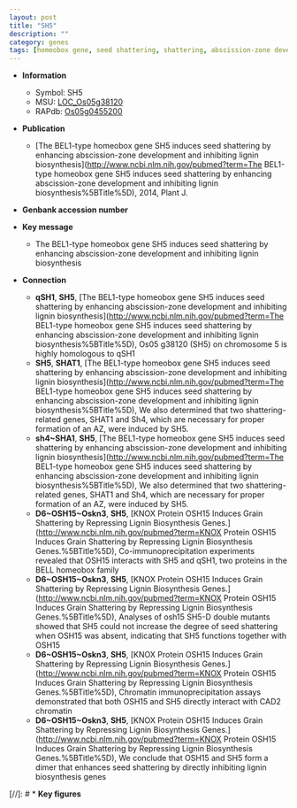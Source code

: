 ```yaml
---
layout: post
title: "SH5"
description: ""
category: genes
tags: [homeobox gene, seed shattering, shattering, abscission-zone development, development, lignin biosynthesis, lignin]
---
```


* **Information**  
    + Symbol: SH5  
    + MSU: [LOC_Os05g38120](http://rice.plantbiology.msu.edu/cgi-bin/ORF_infopage.cgi?orf=LOC_Os05g38120)  
    + RAPdb: [Os05g0455200](http://rapdb.dna.affrc.go.jp/viewer/gbrowse_details/irgsp1?name=Os05g0455200)  

* **Publication**  
    + [The BEL1-type homeobox gene SH5 induces seed shattering by enhancing abscission-zone development and inhibiting lignin biosynthesis](http://www.ncbi.nlm.nih.gov/pubmed?term=The BEL1-type homeobox gene SH5 induces seed shattering by enhancing abscission-zone development and inhibiting lignin biosynthesis%5BTitle%5D), 2014, Plant J.

* **Genbank accession number**  

* **Key message**  
    + The BEL1-type homeobox gene SH5 induces seed shattering by enhancing abscission-zone development and inhibiting lignin biosynthesis

* **Connection**  
    + __qSH1__, __SH5__, [The BEL1-type homeobox gene SH5 induces seed shattering by enhancing abscission-zone development and inhibiting lignin biosynthesis](http://www.ncbi.nlm.nih.gov/pubmed?term=The BEL1-type homeobox gene SH5 induces seed shattering by enhancing abscission-zone development and inhibiting lignin biosynthesis%5BTitle%5D), Os05 g38120 (SH5) on chromosome 5 is highly homologous to qSH1
    + __SH5__, __SHAT1__, [The BEL1-type homeobox gene SH5 induces seed shattering by enhancing abscission-zone development and inhibiting lignin biosynthesis](http://www.ncbi.nlm.nih.gov/pubmed?term=The BEL1-type homeobox gene SH5 induces seed shattering by enhancing abscission-zone development and inhibiting lignin biosynthesis%5BTitle%5D), We also determined that two shattering-related genes, SHAT1 and Sh4, which are necessary for proper formation of an AZ, were induced by SH5.
    + __sh4~SHA1__, __SH5__, [The BEL1-type homeobox gene SH5 induces seed shattering by enhancing abscission-zone development and inhibiting lignin biosynthesis](http://www.ncbi.nlm.nih.gov/pubmed?term=The BEL1-type homeobox gene SH5 induces seed shattering by enhancing abscission-zone development and inhibiting lignin biosynthesis%5BTitle%5D), We also determined that two shattering-related genes, SHAT1 and Sh4, which are necessary for proper formation of an AZ, were induced by SH5.
    + __D6~OSH15~Oskn3__, __SH5__, [KNOX Protein OSH15 Induces Grain Shattering by Repressing Lignin Biosynthesis Genes.](http://www.ncbi.nlm.nih.gov/pubmed?term=KNOX Protein OSH15 Induces Grain Shattering by Repressing Lignin Biosynthesis Genes.%5BTitle%5D),  Co-immunoprecipitation experiments revealed that OSH15 interacts with SH5 and qSH1, two proteins in the BELL homeobox family
    + __D6~OSH15~Oskn3__, __SH5__, [KNOX Protein OSH15 Induces Grain Shattering by Repressing Lignin Biosynthesis Genes.](http://www.ncbi.nlm.nih.gov/pubmed?term=KNOX Protein OSH15 Induces Grain Shattering by Repressing Lignin Biosynthesis Genes.%5BTitle%5D),  Analyses of osh15 SH5-D double mutants showed that SH5 could not increase the degree of seed shattering when OSH15 was absent, indicating that SH5 functions together with OSH15
    + __D6~OSH15~Oskn3__, __SH5__, [KNOX Protein OSH15 Induces Grain Shattering by Repressing Lignin Biosynthesis Genes.](http://www.ncbi.nlm.nih.gov/pubmed?term=KNOX Protein OSH15 Induces Grain Shattering by Repressing Lignin Biosynthesis Genes.%5BTitle%5D),  Chromatin immunoprecipitation assays demonstrated that both OSH15 and SH5 directly interact with CAD2 chromatin
    + __D6~OSH15~Oskn3__, __SH5__, [KNOX Protein OSH15 Induces Grain Shattering by Repressing Lignin Biosynthesis Genes.](http://www.ncbi.nlm.nih.gov/pubmed?term=KNOX Protein OSH15 Induces Grain Shattering by Repressing Lignin Biosynthesis Genes.%5BTitle%5D),  We conclude that OSH15 and SH5 form a dimer that enhances seed shattering by directly inhibiting lignin biosynthesis genes

[//]: # * **Key figures**  


